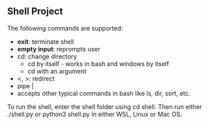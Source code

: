 ## Shell Project

The following commands are supported:

* **exit**: terminate shell
* **empty input**: reprompts user
* cd: change directory
  * cd by itself - works in bash and windows by itself
  * cd with an argument
* <, >: redirect
* pipe |
* accepts other typical commands in bash like ls, dir, sort, etc.

To run the shell, enter the shell folder using cd shell.
Then run either ./shell.py or python3 shell.py in either WSL, Linux or Mac OS.